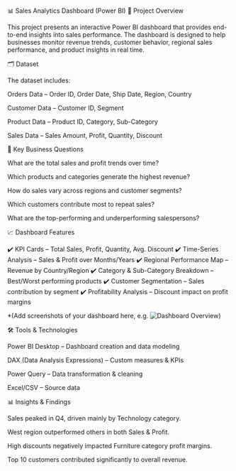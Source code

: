 📊 Sales Analytics Dashboard (Power BI)
📌 Project Overview

This project presents an interactive Power BI dashboard that provides end-to-end insights into sales performance.
The dashboard is designed to help businesses monitor revenue trends, customer behavior, regional sales performance, and product insights in real time.

🗂️ Dataset

The dataset includes:

Orders Data – Order ID, Order Date, Ship Date, Region, Country

Customer Data – Customer ID, Segment

Product Data – Product ID, Category, Sub-Category

Sales Data – Sales Amount, Profit, Quantity, Discount

🎯 Key Business Questions

What are the total sales and profit trends over time?

Which products and categories generate the highest revenue?

How do sales vary across regions and customer segments?

Which customers contribute most to repeat sales?

What are the top-performing and underperforming salespersons?

📈 Dashboard Features

✔️ KPI Cards – Total Sales, Profit, Quantity, Avg. Discount
✔️ Time-Series Analysis – Sales & Profit over Months/Years
✔️ Regional Performance Map – Revenue by Country/Region
✔️ Category & Sub-Category Breakdown – Best/Worst performing products
✔️ Customer Segmentation – Sales contribution by segment
✔️ Profitability Analysis – Discount impact on profit margins

*(Add screenshots of your dashboard here, e.g. ![Dashboard Overview](images/dashboard.png))

🛠️ Tools & Technologies

Power BI Desktop – Dashboard creation and data modeling

DAX (Data Analysis Expressions) – Custom measures & KPIs

Power Query – Data transformation & cleaning

Excel/CSV – Source data

📊 Insights & Findings

Sales peaked in Q4, driven mainly by Technology category.

West region outperformed others in both Sales & Profit.

High discounts negatively impacted Furniture category profit margins.

Top 10 customers contributed significantly to overall revenue.

